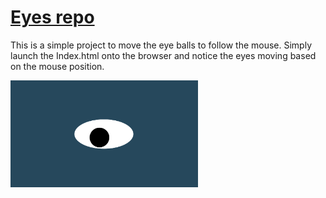 # <a href="https://github.com/23h1/movingEyes"> Eyes repo </a>

This is a simple project to move the eye balls to follow the mouse.
Simply launch the Index.html onto the browser and notice the eyes moving based on the mouse position.

<img src= "oneeye.png" width='300'/>
